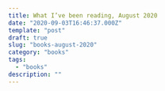 ```yaml
---
title: What I’ve been reading, August 2020
date: "2020-09-03T16:46:37.000Z"
template: "post"
draft: true
slug: "books-august-2020"
category: "books"
tags:
  - "books"
description: ""
---
```

